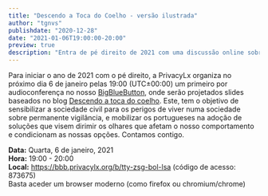 ```yaml
---
title: "Descendo a Toca do Coelho - versão ilustrada"
author: "tgnvs"
publishdate: "2020-12-28"
date: "2021-01-06T19:00:00-20:00"
preview: true
description: "Entra de pé direito de 2021 com uma discussão online sobre descer a toca do coelho para o mundo da privacidade. A palestra é insipirada numa série de blogs publicada pela PrivacyLx com o mesmo nome."
---
```


Para iniciar o ano de 2021 com o pé direito, a PrivacyLx organiza no
próximo dia 6 de janeiro pelas 19:00 (UTC±00:00) um primeiro por
audioconferença no nosso [BigBlueButton](https://bbb.privacylx.org/),
onde serão projetados slides baseados no blog [Descendo a toca do
coelho](/tags/toca-do-coelho/). Este, tem o
objetivo de sensibilizar a sociedade civil para os perigos de viver
numa sociedade sobre permanente vigilância, e mobilizar os portugueses
na adoção de soluções que visem dirimir os olhares que afetam o nosso
comportamento e condicionam as nossas opções. Contamos contigo.


**Data:** Quarta, 6 de janeiro, 2021\
**Hora:** 19:00 - 20:00\
**Local:** https://bbb.privacylx.org/b/tty-zsg-bol-lsa (código de acesso: 873675)\
Basta aceder um browser moderno (como firefox ou chromium/chrome)
